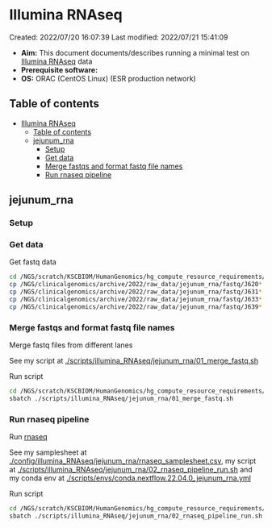 # Illumina RNAseq

Created: 2022/07/20 16:07:39
Last modified: 2022/07/21 15:41:09

- **Aim:** This document documents/describes running a minimal test on [Illumina RNAseq](https://www.illumina.com/techniques/sequencing/rna-sequencing.html) data
- **Prerequisite software:**
- **OS:** ORAC (CentOS Linux) (ESR production network)

## Table of contents

- [Illumina RNAseq](#illumina-rnaseq)
  - [Table of contents](#table-of-contents)
  - [jejunum_rna](#jejunum_rna)
    - [Setup](#setup)
    - [Get data](#get-data)
    - [Merge fastqs and format fastq file names](#merge-fastqs-and-format-fastq-file-names)
    - [Run rnaseq pipeline](#run-rnaseq-pipeline)

## jejunum_rna

### Setup

### Get data

Get fastq data

```bash
cd /NGS/scratch/KSCBIOM/HumanGenomics/hg_compute_resource_requirements/
cp /NGS/clinicalgenomics/archive/2022/raw_data/jejunum_rna/fastq/J620*.fastq.gz /NGS/scratch/KSCBIOM/HumanGenomics/hg_compute_resource_requirements/fastq_raw/jejunum_rna/
cp /NGS/clinicalgenomics/archive/2022/raw_data/jejunum_rna/fastq/J631*.fastq.gz /NGS/scratch/KSCBIOM/HumanGenomics/hg_compute_resource_requirements/fastq_raw/jejunum_rna/
cp /NGS/clinicalgenomics/archive/2022/raw_data/jejunum_rna/fastq/J633*.fastq.gz /NGS/scratch/KSCBIOM/HumanGenomics/hg_compute_resource_requirements/fastq_raw/jejunum_rna/
cp /NGS/clinicalgenomics/archive/2022/raw_data/jejunum_rna/fastq/J639*.fastq.gz /NGS/scratch/KSCBIOM/HumanGenomics/hg_compute_resource_requirements/fastq_raw/jejunum_rna/
```

### Merge fastqs and format fastq file names

Merge fastq files from different lanes

See my script at [./scripts/illumina_RNAseq/jejunum_rna/01_merge_fastq.sh](https://github.com/leahkemp/hg_compute_resource_requirements/blob/main/scripts/illumina_RNAseq/jejunum_rna/01_merge_fastq.sh)

Run script

```bash
cd /NGS/scratch/KSCBIOM/HumanGenomics/hg_compute_resource_requirements/
sbatch ./scripts/illumina_RNAseq/jejunum_rna/01_merge_fastq.sh
```

### Run rnaseq pipeline

Run [rnaseq](https://github.com/nf-core/rnaseq)

See my samplesheet at [./config/illumina_RNAseq/jejunum_rna/rnaseq_samplesheet.csv](https://github.com/leahkemp/hg_compute_resource_requirements/blob/main/config/illumina_RNAseq/jejunum_rna/rnaseq_samplesheet.csv), my script at [./scripts/illumina_RNAseq/jejunum_rna/02_rnaseq_pipeline_run.sh](https://github.com/leahkemp/hg_compute_resource_requirements/blob/main/scripts/illumina_RNAseq/jejunum_rna/02_rnaseq_pipeline_run.sh) and my conda env at [./scripts/envs/conda.nextflow.22.04.0_jejunum_rna.yml](https://github.com/leahkemp/hg_compute_resource_requirements/blob/main/scripts/envs/conda.nextflow.22.04.0_jejunum_rna.yml)

Run script

```bash
cd /NGS/scratch/KSCBIOM/HumanGenomics/hg_compute_resource_requirements/
sbatch ./scripts/illumina_RNAseq/jejunum_rna/02_rnaseq_pipeline_run.sh
```

